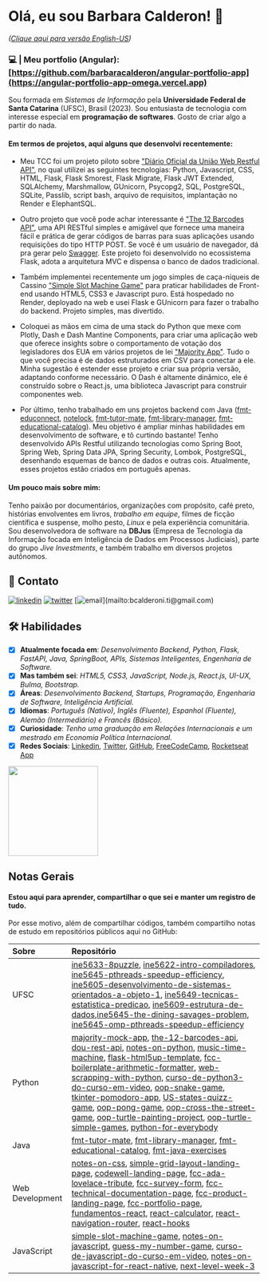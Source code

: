 # Olá, eu sou Barbara Calderon! 👋

_([Clique aqui para versão English-US](https://github.com/barbaracalderon/barbaracalderon))_

### **💻 | Meu portfolio (Angular)**: [https://github.com/barbaracalderon/angular-portfolio-app](https://angular-portfolio-app-omega.vercel.app)

Sou formada em *Sistemas de Informação* pela __Universidade Federal de Santa Catarina__ (UFSC), Brasil (2023). Sou entusiasta de tecnologia com interesse especial em __programação de softwares__. Gosto de criar algo a partir do nada.

#### Em termos de projetos, aqui alguns que desenvolvi recentemente:

- Meu TCC foi um projeto piloto sobre ["Diário Oficial da União Web Restful API"](https://github.com/barbaracalderon/dou-rest-api), no qual utilizei as seguintes tecnologias: Python, Javascript, CSS, HTML, Flask, Flask Smorest, Flask Migrate, Flask JWT Extended, SQLAlchemy, Marshmallow, GUnicorn, Psycopg2, SQL, PostgreSQL, SQLite, Passlib, script bash, arquivo de requisitos, implantação no Render e ElephantSQL.

- Outro projeto que você pode achar interessante é ["The 12 Barcodes API"](https://github.com/barbaracalderon/dou-rest-api), uma API RESTful simples e amigável que fornece uma maneira fácil e prática de gerar códigos de barras para suas aplicações usando requisições do tipo HTTP POST. Se você é um usuário de navegador, dá pra gerar pelo [Swagger](https://the-12-barcodes-api.onrender.com/swagger-ui). Este projeto foi desenvolvido no ecossistema Flask, adota a arquitetura MVC e dispensa o banco de dados tradicional.

- Também implementei recentemente um jogo simples de caça-níqueis de Cassino ["Simple Slot Machine Game"](https://github.com/barbaracalderon/simple-slot-machine-game) para praticar habilidades de Front-end usando HTML5, CSS3 e Javascript puro. Está hospedado no Render, deployado na web e usei Flask e GUnicorn para fazer o trabalho do backend. Projeto simples, mas divertido.

- Coloquei as mãos em cima de uma stack do Python que mexe com Plotly, Dash e Dash Mantine Components, para criar uma aplicação web que oferece insights sobre o comportamento de votação dos legisladores dos EUA em vários projetos de lei ["Majority App"](https://github.com/barbaracalderon/majority-mock-app). Tudo o que você precisa é de dados estruturados em CSV para conectar a ele. Minha sugestão é estender esse projeto e criar sua própria versão, adaptando conforme necessário. O Dash é altamente dinâmico, ele é construído sobre o React.js, uma biblioteca Javascript para construir componentes web.

- Por último, tenho trabalhado em uns projetos backend com Java ([fmt-educonnect](https://github.com/barbaracalderon/fmt-educonnect), [notelock](https://github.com/barbaracalderon/notelock), [fmt-tutor-mate](https://github.com/barbaracalderon/fmt-tutor-mate), [fmt-library-manager](https://github.com/barbaracalderon/fmt-library-manager), [fmt-educational-catalog](https://github.com/barbaracalderon/fmt-educational-catalog)). Meu objetivo é ampliar minhas habilidades em desenvolvimento de software, e tô curtindo bastante! Tenho desenvolvido APIs Restful utilizando tecnologias como Spring Boot, Spring Web, Spring Data JPA, Spring Security, Lombok, PostgreSQL, desenhando esquemas de banco de dados e outras cois. Atualmente, esses projetos estão criados em português apenas.

#### Um pouco mais sobre mim:

Tenho paixão por documentários, organizações com propósito, café preto, histórias envolventes em livros, *trabalho em equipe*, filmes de ficção científica e suspense, molho pesto, *Linux* e pela experiência comunitária. Sou desenvolvedora de software na **DBJus** (Empresa de Tecnologia da Informação focada em Inteligência de Dados em Processos Judiciais), parte do grupo *Jive Investments*, e também trabalho em diversos projetos autônomos.

## 🔗 Contato

[![linkedin](https://img.shields.io/badge/linkedin-0A66C2?style=for-the-badge&logo=linkedin&logoColor=white)](https://www.linkedin.com/in/barbaracalderondev)
[![twitter](https://img.shields.io/badge/twitter-1DA1F2?style=for-the-badge&logo=twitter&logoColor=white)](https://twitter.com/bederoni)
[![email](https://img.shields.io/badge/email-%23BB001B.svg?&style=for-the-badge&logo=gmail&logoColor=white?")](mailto:bcalderoni.ti@gmail.com)

## 🛠 Habilidades
- [x] **Atualmente focada em**: *Desenvolvimento Backend, Python, Flask, FastAPI, Java, SpringBoot, APIs, Sistemas Inteligentes, Engenharia de Software.*
- [x] **Mas também sei**: *HTML5, CSS3, JavaScript, Node.js, React.js, UI-UX, Bulma, Bootstrap.*
- [x] **Áreas**: *Desenvolvimento Backend, Startups, Programação, Engenharia de Software, Inteligência Artificial.*
- [x] **Idiomas**: *Português (Nativo), Inglês (Fluente), Espanhol (Fluente), Alemão (Intermediário) e Francês (Básico).*
- [x] **Curiosidade**: *Tenho uma graduação em Relações Internacionais e um mestrado em Economia Política Internacional.*
- [x] **Redes Sociais**: [Linkedin](https://linkedin.com/in/bcalderoni), [Twitter](https://twitter.com/bederoni), [GitHub](https://github.com/barbaracalderon),  [FreeCodeCamp](https://www.freecodecamp.org/fcc8ff5faa1-d589-4ed4-9a0e-ca6e09b6d678), [Rocketseat App](https://app.rocketseat.com.br/me/barbara-calderon-00405)

<p>
<img height="180em" src="https://github-readme-stats-sigma-five.vercel.app/api/top-langs/?username=barbaracalderon&layout=compact"/>
</p>

## Notas Gerais

#### Estou aqui para aprender, compartilhar o que sei e manter um registro de tudo.
Por esse motivo, além de compartilhar códigos, também compartilho notas de estudo em repositórios públicos aqui no GitHub:

Sobre | Repositório
:------| :--------------------
UFSC | [ine5633-8puzzle](https://github.com/barbaracalderon/ine5633-8puzzle), [ine5622-intro-compiladores](https://github.com/barbaracalderon/ine5622-intro-compiladores), [ine5645-pthreads-speedup-efficiency](https://github.com/barbaracalderon/ine5645-pthreads-speedup-efficiency), [ine5605-desenvolvimento-de-sistemas-orientados-a-objeto-1](https://github.com/barbaracalderon/ine5605-desenvolvimento-de-sistemas-orientados-a-objeto-1), [ine5649-tecnicas-estatistica-predicao](https://github.com/barbaracalderon/ine5649-tecnicas-estatistica-predicao), [ine5609-estrutura-de-dados](https://github.com/barbaracalderon/ine5609-estrutura-de-dados),[ine5645-the-dining-savages-problem](https://github.com/barbaracalderon/ine5645-the-dining-savages-problem), [ine5645-omp-pthreads-speedup-efficiency](https://github.com/barbaracalderon/ine5645-omp-pthreads-speedup-efficiency)
Python| [majority-mock-app](https://github.com/barbaracalderon/majority-mock-app), [the-12-barcodes-api](https://github.com/barbaracalderon/the-12-barcodes-api), [dou-rest-api](https://github.com/barbaracalderon/dou-rest-api),  [notes-on-python](https://github.com/barbaracalderon/notes-on-python), [music-time-machine](https://github.com/barbaracalderon/music-time-machine-spotify), [flask-html5up-template](https://github.com/barbaracalderon/flask-html5up-template), [fcc-boilerplate-arithmetic-formatter](https://github.com/barbaracalderon/fcc-boilerplate-arithmetic-formatter), [web-scrapping-with-python](https://github.com/barbaracalderon/web-scrapping-with-python), [curso-de-python3-do-curso-em-video](https://github.com/barbaracalderon/curso-de-python3-do-curso-em-video), [oop-snake-game](https://github.com/barbaracalderon/oop-snake-game), [tkinter-pomodoro-app](https://github.com/barbaracalderon/tkinter-pomodoro-app), [US-states-quizz-game](https://github.com/barbaracalderon/US-states-quizz-game), [oop-pong-game](https://github.com/barbaracalderon/oop-pong-game), [oop-cross-the-street-game](https://github.com/barbaracalderon/oop-cross-the-street-game), [oop-turtle-painting-project](https://github.com/barbaracalderon/oop-turtle-painting-project), [oop-turtle-simple-games](https://github.com/barbaracalderon/oop-turtle-simple-games), [python-for-everybody](https://github.com/barbaracalderon/python-for-everybody)
Java | [fmt-tutor-mate](https://github.com/barbaracalderon/fmt-tutor-mate), [fmt-library-manager](https://github.com/barbaracalderon/fmt-library-manager), [fmt-educational-catalog](https://github.com/barbaracalderon/fmt-educational-catalog), [fmt-java-exercises](https://github.com/barbaracalderon/fmt-java-exercises)
Web Development| [notes-on-css](https://github.com/barbaracalderon/notes-on-css), [simple-grid-layout-landing-page](https://github.com/barbaracalderon/simple-grid-layout-landing-page), [codewell-landing-page](https://github.com/barbaracalderon/codewell-landing-page), [fcc-ada-lovelace-tribute](https://github.com/barbaracalderon/fcc-ada-lovelace-tribute), [fcc-survey-form](https://github.com/barbaracalderon/fcc-survey-form), [fcc-technical-documentation-page](https://github.com/barbaracalderon/fcc-technical-documentation-page), [fcc-product-landing-page](https://github.com/barbaracalderon/fcc-product-landing-page), [fcc-portfolio-page](https://github.com/barbaracalderon/fcc-personal-portfolio), [fundamentos-react](https://github.com/barbaracalderon/fundamentos-react), [react-calculator](https://github.com/barbaracalderon/react-calculator), [react-navigation-router](https://github.com/barbaracalderon/react-navigation-router), [react-hooks](https://github.com/barbaracalderon/react-hooks)
JavaScript| [simple-slot-machine-game](https://github.com/barbaracalderon/simple-slot-machine-game), [notes-on-javascript](https://github.com/barbaracalderon/notes-on-javascript),  [guess-my-number-game](https://github.com/barbaracalderon/guess-my-number-game), [curso-de-javascript-do-curso-em-video](https://github.com/barbaracalderon/curso-de-javascript-do-curso-em-video), [notes-on-javascript-for-react-native](https://github.com/barbaracalderon/notes-on-javascript-for-react-native), [next-level-week-3](https://github.com/barbaracalderon/next-level-week-3)
